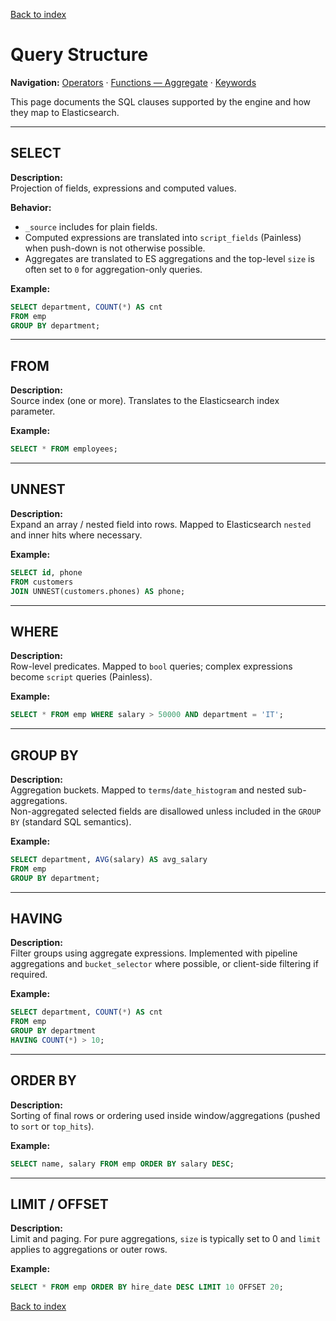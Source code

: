 [Back to index](./README.md)

# Query Structure

**Navigation:** [Operators](./operators.md) · [Functions — Aggregate](./functions_aggregate.md) · [Keywords](./keywords.md)

This page documents the SQL clauses supported by the engine and how they map to Elasticsearch.

---

## SELECT
**Description:**  
Projection of fields, expressions and computed values.

**Behavior:**  
- `_source` includes for plain fields.  
- Computed expressions are translated into `script_fields` (Painless) when push-down is not otherwise possible.  
- Aggregates are translated to ES aggregations and the top-level `size` is often set to `0` for aggregation-only queries.

**Example:**
```sql
SELECT department, COUNT(*) AS cnt
FROM emp
GROUP BY department;
```

---

## FROM
**Description:**  
Source index (one or more). Translates to the Elasticsearch index parameter.

**Example:**
```sql
SELECT * FROM employees;
```

---

## UNNEST
**Description:**  
Expand an array / nested field into rows. Mapped to Elasticsearch `nested` and inner hits where necessary.

**Example:**
```sql
SELECT id, phone
FROM customers
JOIN UNNEST(customers.phones) AS phone;
```

---

## WHERE
**Description:**  
Row-level predicates. Mapped to `bool` queries; complex expressions become `script` queries (Painless).

**Example:**
```sql
SELECT * FROM emp WHERE salary > 50000 AND department = 'IT';
```

---

## GROUP BY
**Description:**  
Aggregation buckets. Mapped to `terms`/`date_histogram` and nested sub-aggregations.  
Non-aggregated selected fields are disallowed unless included in the `GROUP BY` (standard SQL semantics).

**Example:**
```sql
SELECT department, AVG(salary) AS avg_salary
FROM emp
GROUP BY department;
```

---

## HAVING
**Description:**  
Filter groups using aggregate expressions. Implemented with pipeline aggregations and `bucket_selector` where possible, or client-side filtering if required.

**Example:**
```sql
SELECT department, COUNT(*) AS cnt
FROM emp
GROUP BY department
HAVING COUNT(*) > 10;
```

---

## ORDER BY
**Description:**  
Sorting of final rows or ordering used inside window/aggregations (pushed to `sort` or `top_hits`).

**Example:**
```sql
SELECT name, salary FROM emp ORDER BY salary DESC;
```

---

## LIMIT / OFFSET
**Description:**  
Limit and paging. For pure aggregations, `size` is typically set to 0 and `limit` applies to aggregations or outer rows.

**Example:**
```sql
SELECT * FROM emp ORDER BY hire_date DESC LIMIT 10 OFFSET 20;
```

[Back to index](./README.md)
